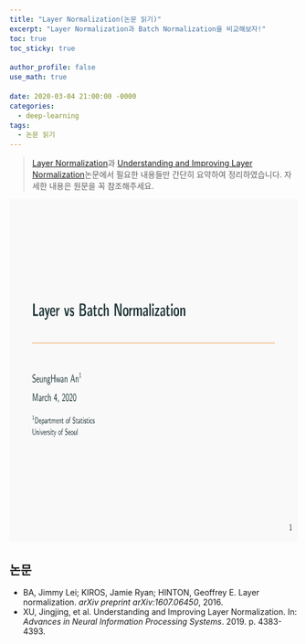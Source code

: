 ```yaml
---
title: "Layer Normalization(논문 읽기)"
excerpt: "Layer Normalization과 Batch Normalization을 비교해보자!"
toc: true
toc_sticky: true

author_profile: false
use_math: true

date: 2020-03-04 21:00:00 -0000
categories: 
  - deep-learning
tags:
  - 논문 읽기
---
```


> [Layer Normalization](https://arxiv.org/pdf/1607.06450.pdf)과 [Understanding and Improving Layer Normalization](https://papers.nips.cc/paper/8689-understanding-and-improving-layer-normalization.pdf)논문에서 필요한 내용들만 간단히 요약하여 정리하였습니다. 자세한 내용은 원문을 꼭 참조해주세요.

<center><img  src="https://github.com/an-seunghwan/an-seunghwan.github.io/blob/master/assets/img/layernormalization_1.png?raw=true" width="700"  height="600"></center>

## 논문
- BA, Jimmy Lei; KIROS, Jamie Ryan; HINTON, Geoffrey E. Layer normalization. _arXiv preprint arXiv:1607.06450_, 2016.
- XU, Jingjing, et al. Understanding and Improving Layer Normalization. In: _Advances in Neural Information Processing Systems_. 2019. p. 4383-4393.
<!--stackedit_data:
eyJoaXN0b3J5IjpbODc0MDEwNjE2XX0=
-->